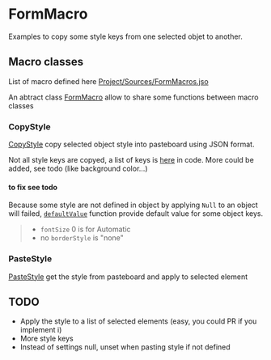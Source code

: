 # FormMacro

Examples to copy some style keys from one selected objet to another.

## Macro classes

List of macro defined here [Project/Sources/FormMacros.jso](Project/Sources/FormMacros.json)

An abtract class [FormMacro](Project/Sources/Classes/FormMacro.4dm) allow to share some functions between macro classes

### CopyStyle

[CopyStyle](Project/Sources/Classes/CopyStyle.4dm) copy selected object style into pasteboard using JSON format.

Not all style keys are copyed, a list of keys is [here](https://github.com/mesopelagique/Example-FormMacro-CopyPasteStyle/blob/master/Project/Sources/Classes/CopyStyle.4dm#L3) in code. More could be added, see todo (like background color...)

#### to fix see todo

Because some style are not defined in object by applying `Null` to an object will failed, [`defaultValue`](https://github.com/mesopelagique/Example-FormMacro-CopyPasteStyle/blob/master/Project/Sources/Classes/CopyStyle.4dm#L33) function provide default value for some object keys.

> - `fontSize` 0 is for Automatic
> - no `borderStyle` is "none"

### PasteStyle

[PasteStyle](Project/Sources/Classes/PasteStyle.4dm) get the style from pasteboard and apply to selected element

## TODO

- Apply the style to a list of selected elements (easy, you could PR if you implement i)
- More style keys
- Instead of settings null, unset when pasting style if not defined
